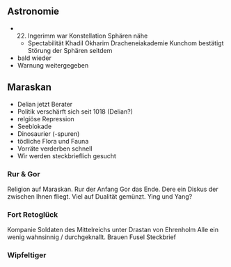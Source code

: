 ## Astronomie
* 22. Ingerimm war Konstellation Sphären nähe
	* Spectabilität Khadil Okharim Dracheneiakademie Kunchom bestätigt Störung der Sphären seitdem
* bald wieder
* Warnung weitergegeben

## Maraskan
* Delian jetzt Berater
* Politik verschärft sich seit 1018 (Delian?)
* relgiöse Repression
* Seeblokade
* Dinosaurier (-spuren)
* tödliche Flora und Fauna
* Vorräte verderben schnell
* Wir werden steckbrieflich gesucht

### Rur & Gor
Religion auf Maraskan. Rur der Anfang Gor das Ende. Dere ein Diskus der zwischen Ihnen fliegt. Viel auf Dualität gemünzt. Ying und Yang?
### Fort Retoglück
Kompanie Soldaten des Mittelreichs unter Drastan von Ehrenholm
Alle ein wenig wahnsinnig / durchgeknallt.
Brauen Fusel
Steckbrief

### Wipfeltiger



